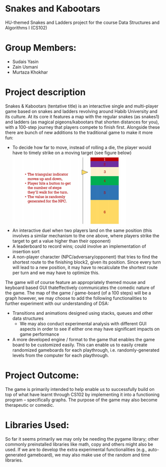# **Snakes and Kabootars**  
  HU-themed Snakes and Ladders project for the course Data Structures and Algorithms I (CS102)  

#  Group Members:  
- Sudais Yasin  
- Zain Usmani  
- Murtaza Khokhar  

# Project description  
Snakes & Kabootars (tentative title) is an interactive single and multi-player game based on snakes and ladders revolving around Habib University and its culture. At its core it features a map with the regular snakes (as snakes1) and ladders (as magical pigeons/kabootars that shorten distances for you), with a 100-step journey that players compete to finish first. Alongside these there are bunch of new additions to the traditional game to make it more fun:  
- To decide how far to move, instead of rolling a die, the player would have to timely strike on a moving target (see figure below)  
![Screenshot](documentation/kismat.png)  
- An interactive duel when two players land on the same position (this involves a
similar mechanism to the one above, where players strike the target to get a value
higher than their opponent)  
- A leaderboard to record wins; could involve an implementation of insertion sort  
- A non-player character (NPC/adversary/opponent) that tries to find the shortest route to the finishing block2, given its position. Since every turn will lead to a new position, it may have to recalculate the shortest route per turn and we may have to optimize this.  

The game will of course feature an appropriately themed mouse and keyboard based GUI thateffectively communicates the comedic nature of the game. The map of the game / game-board (of a 100 steps) will be a graph however, we may choose to add the following functionalities to further experiment with our understanding of DSA:  
- Transitions and animations designed using stacks, queues and other data structures  
  - We may also conduct experimental analysis with different GUI aspects in order to see if either one may have significant impacts on game performance  
- A more developed engine / format to the game that enables the game board to be customized easily. This can enable us to easily create randomized gameboards for each playthrough, i.e. randomly-generated levels from the computer for each playthrough.  

# Project Outcome:  
The game is primarily intended to help enable us to successfully build on top of what have learnt through CS102 by implementing it into a functioning program – specifically graphs. The purpose of the game may also become therapeutic or comedic.  

# Libraries Used:  
So far it seems primarily we may only be needing the pygame library; other commonly preinstalled libraries like math, copy and others might also be used. If we are to develop the extra experimental functionalities (e.g., auto-generated gameboard), we may also make use of the random and time libraries.  
